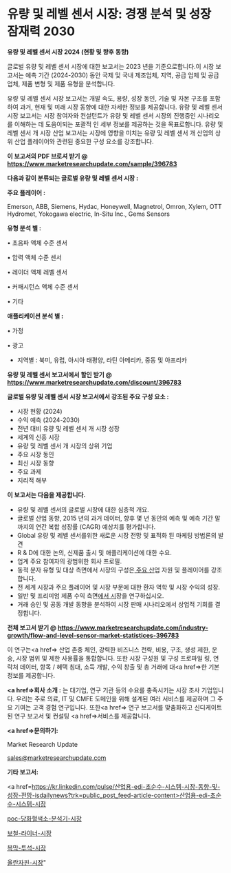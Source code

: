 # 유량 및 레벨 센서 시장: 경쟁 분석 및 성장 잠재력 2030

<strong>유량 및 레벨 센서 시장 2024 (현황 및 향후 동향)</strong>

글로벌 유량 및 레벨 센서 시장에 대한 보고서는 2023 년을 기준으로합니다.이 시장 보고서는 예측 기간 (2024-2030) 동안 국제 및 국내 제조업체, 지역, 공급 업체 및 공급 업체, 제품 변형 및 제품 유형을 분석합니다.

유량 및 레벨 센서 시장 보고서는 개발 속도, 용량, 성장 동인, 기술 및 자본 구조를 포함하여 과거, 현재 및 미래 시장 동향에 대한 자세한 정보를 제공합니다. 유량 및 레벨 센서 시장 보고서는 시장 참여자와 컨설턴트가 유량 및 레벨 센서 시장의 진행중인 시나리오를 이해하는 데 도움이되는 포괄적 인 세부 정보를 제공하는 것을 목표로합니다. 유량 및 레벨 센서 개 시장 산업 보고서는 시장에 영향을 미치는 유량 및 레벨 센서 개 산업의 상위 산업 플레이어와 관련된 중요한 구성 요소를 강조합니다.



<strong>이 보고서의 PDF 브로셔 받기 @ <a href=https://www.marketresearchupdate.com/sample/396783>https://www.marketresearchupdate.com/sample/396783</a></strong>



<strong>다음과 같이 분류되는 글로벌 유량 및 레벨 센서 시장 :</strong>



<strong>주요 플레이어 :</strong>

Emerson, ABB, Siemens, Hydac, Honeywell, Magnetrol, Omron, Xylem, OTT Hydromet, Yokogawa electric, In-Situ Inc., Gems Sensors



<strong>유형 분석 별 :</strong>

• 초음파 액체 수준 센서

• 압력 액체 수준 센서

• 레이더 액체 레벨 센서

• 커패시턴스 액체 수준 센서

• 기타



<strong>애플리케이션 분석 별 :</strong>

• 가정

• 광고

<ul>
  <li>지역별 : 북미, 유럽, 아시아 태평양, 라틴 아메리카, 중동 및 아프리카</li>
</ul>


<strong>유량 및 레벨 센서 보고서에서 할인 받기 @ <a href=https://www.marketresearchupdate.com/discount/396783>https://www.marketresearchupdate.com/discount/396783</a></strong>



<strong>글로벌 유량 및 레벨 센서 시장 보고서에서 강조된 주요 구성 요소 :</strong>
<ul>
  <li>시장 현황 (2024)</li>
  <li>수익 예측 (2024-2030)</li>
  <li>전년 대비 유량 및 레벨 센서 개 시장 성장</li>
  <li>세계의 신흥 시장</li>
  <li>유량 및 레벨 센서 개 시장의 상위 기업</li>
  <li>주요 시장 동인</li>
  <li>최신 시장 동향</li>
  <li>주요 과제</li>
  <li>지리적 해부</li>
</ul>


<strong>이 보고서는 다음을 제공합니다.</strong>
<ul>
  <li>유량 및 레벨 센서의 글로벌 시장에 대한 심층적 개요.</li>
  <li>글로벌 산업 동향, 2015 년의 과거 데이터, 향후 몇 년 동안의 예측 및 예측 기간 말까지의 연간 복합 성장률 (CAGR) 예상치를 평가합니다.</li>
  <li>Global 유량 및 레벨 센서를위한 새로운 시장 전망 및 표적화 된 마케팅 방법론의 발견</li>
  <li>R &amp; D에 대한 논의, 신제품 출시 및 애플리케이션에 대한 수요.</li>
  <li>업계 주요 참여자의 광범위한 회사 프로필.</li>
  <li>동적 분자 유형 및 대상 측면에서 시장의 구성은<a href=> 주요 산</a>업 자원 및 플레이어를 강조합니다.</li>
  <li>전 세계 시장과 주요 플레이어 및 시장 부문에 대한 환자 역학 및 시장 수익의 성장.</li>
  <li>일반 및 프리미엄 제품 수익 측면<a href=>에서 시</a>장을 연구하십시오.</li>
  <li>거래 승인 및 공동 개발 동향을 분석하여 시장 판매 시나리오에서 상업적 기회를 결정합니다.</li>
</ul>



<strong>전체 보고서 받기 @ <a href=https://www.marketresearchupdate.com/industry-growth/flow-and-level-sensor-market-statistices-396783>https://www.marketresearchupdate.com/industry-growth/flow-and-level-sensor-market-statistices-396783</a></strong>

이 연구는<a href=> 산업 존중</a> 체인, 강력한 비즈니스 전략, 비용, 구조, 생성 제한, 운송, 시장 범위 및 제한 사용률을 통합합니다. 또한 시장 구성원 및 구성 프로파일 링, 연락처 데이터, 항목 / 혜택 침대, 소득 개발, 수익 창출 및 총 거래에 대<a href=>한 기본 </a>정보를 제공합니다.



<strong><a href=>회사 소</a>개 :</strong>
는 대기업, 연구 기관 등의 수요를 충족시키는 시장 조사 기업입니다. 우리는 주로 의료, IT 및 CMFE 도메인을 위해 설계된 여러 서비스를 제공하며 그 주요 기여는 고객 경험 연구입니다. 또한<a href=> 연구 보</a>고서를 맞춤화하고 신디케이트 된 연구 보고서 및 컨설팅 <a href=>서비스</a>를 제공합니다.



<strong><a href=>문의하기:</a></strong>

Market Research Update

sales@marketresearchupdate.com



<strong>기타 보고서:</strong>

<a href=https://kr.linkedin.com/pulse/산업용-edi-초순수-시스템-시장-동향-및-성장-전망-isdailynews?trk=public_post_feed-article-content>산업용-edi-초순수-시스템-시장</a>

<a href=https://www.linkedin.com/pulse/poc-당화혈색소-분석기-시장-세분화-연구-및-목표-고객2029년-analytics-alchemy-360-analysis/>poc-당화혈색소-분석기-시장</a>

<a href=https://www.linkedin.com/pulse/보철-라이너-시장-진입-전략-및-위험-평가2029년-analytics-alchemy-360-analysis-egzpf/>보철-라이너-시장</a>

<a href=https://www.linkedin.com/pulse/복막-투석-시장-진입-전략-및-위험-평가2029년-isdailynews-frvof/>복막-투석-시장</a>

<a href=https://www.linkedin.com/pulse/올란자핀-시장-동향-및-성장-전망-trendsetters-talk-360-analysis-lrtgf/>올란자핀-시장</a>"
